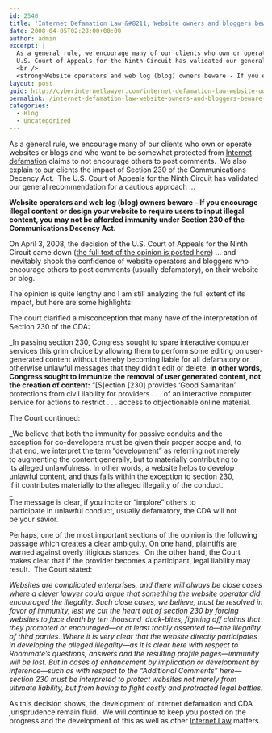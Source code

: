 ```yaml
---
id: 2540
title: 'Internet Defamation Law &#8211; Website owners and bloggers beware &#8211; The latest interpretation of Section 230 of the Communications Decency Act'
date: 2008-04-05T02:28:00+00:00
author: admin
excerpt: |
  As a general rule, we encourage many of our clients who own or operate websites or blogs and who want to be somewhat protected from <a href="http://www.cyberdefamationlawyer.com" target="_blank">Internet defamation</a> claims to not encourage others to post comments.&nbsp; We also explain to our clients the impact of Section 230 of the Communications Decency Act.&nbsp; The
  U.S. Court of Appeals for the Ninth Circuit has validated our general recommendation for a cautious approach ...<br />
  <br />
  <strong>Website operators and web log (blog) owners beware - If you encourage illegal content or design your website to require users to input illegal content, you may not be ...</strong>
layout: post
guid: http://cyberinternetlawyer.com/internet-defamation-law-website-owners-and-bloggers-beware-the-latest-interpretation-of-section-230-of-the-communications-decency-act.html
permalink: /internet-defamation-law-website-owners-and-bloggers-beware-the-latest-interpretation-of-section-230-of-the-communications-decency-act/
categories:
  - Blog
  - Uncategorized
---
```

As a general rule, we encourage many of our clients who own or operate websites or blogs and who want to be somewhat protected from <a href="http://www.cyberdefamationlawyer.com" target="_blank" rel="nofollow" >Internet defamation</a> claims to not encourage others to post comments.&nbsp; We also explain to our clients the impact of Section 230 of the Communications Decency Act.&nbsp; The U.S. Court of Appeals for the Ninth Circuit has validated our general recommendation for a cautious approach &#8230;

**Website operators and web log (blog) owners beware &#8211; If you encourage illegal content or design your website to require users to input illegal content, you may not be afforded immunity under Section 230 of the Communications Decency Act.**

On April 3, 2008, the decision of the U.S. Court of Appeals for the Ninth Circuit came down (<a href="http://www.cyberinternetlawyer.com/Roomatesdotcomcase.html" target="_blank" rel="nofollow" >the full text of the opinion is posted here</a>) &#8230; and inevitably shook the confidence of website operators and bloggers who encourage others to post comments (usually defamatory), on their website or blog.

The opinion is quite lengthy and I am still analyzing the full extent of its impact, but here are some highlights:

The court clarified a misconception that many have of the interpretation of Section 230 of the CDA:

_In passing section 230, Congress sought to spare interactive computer services this grim choice by allowing them to perform some editing on user-generated content without thereby becoming liable for all defamatory or otherwise unlawful messages that they didn’t edit or delete. **In other words, Congress sought to immunize the removal of user generated content, not the creation of content:** “[S]ection [230] provides ‘Good Samaritan’ protections from civil liability for providers . . . of an interactive computer service for actions to restrict . . . access to objectionable online material.</p> 

</i>The Court continued:

_We believe that both the immunity for passive conduits and the  
exception for co-developers must be given their proper scope and, to  
that end, we interpret the term “development” as referring not merely  
to augmenting the content generally, but to materially contributing to  
its alleged unlawfulness. In other words, a website helps to develop  
unlawful content, and thus falls within the exception to section 230,  
if it contributes materially to the alleged illegality of the conduct.  
_  
The message is clear, if you incite or &#8220;implore&#8221; others to  
participate in unlawful conduct, usually defamatory, the CDA will not  
be your savior.&nbsp; 

Perhaps, one of the most important sections of the opinion is the following passage which creates a clear ambiguity. On one hand, plaintiffs are warned against overly litigious stances.&nbsp; On the other hand, the Court makes clear that if the provider becomes a participant, legal liability may result.&nbsp; The Court stated:

_Websites are complicated enterprises, and there will always be close cases where a clever lawyer could argue that something the website operator did encouraged the illegality. Such close cases, we believe, must be resolved in favor of immunity, lest we cut the heart out of section 230 by forcing websites to face death by ten thousand&nbsp; duck-bites, fighting off claims that they promoted or encouraged—or at least tacitly assented to—the illegality  
of third parties. Where it is very clear that the website directly participates in developing the alleged illegality—as it is clear here with respect to Roommate’s questions, answers and the resulting profile pages—immunity will be lost. But in cases of enhancement by implication or development by inference—such as with respect to the “Additional Comments” here—section 230 must be interpreted to protect websites not merely from ultimate liability, but from having to fight costly and protracted legal battles._

As this decision shows, the development of Internet defamation and CDA jurisprudence remain fluid.&nbsp; We will continue to keep you posted on the progress and the development of this as well as other <a href="http://www.cyberinternetlawyer.com/" target="_blank" rel="nofollow" >Internet Law</a> matters.